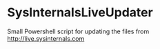 # SysInternalsLiveUpdater
Small Powershell script for updating the files from http://live.sysinternals.com
